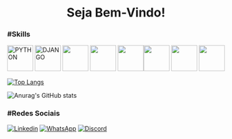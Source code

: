 <h1 align="center">Seja Bem-Vindo!</h1>


<h3>#Skills</h3>

<img src="https://cdn.jsdelivr.net/gh/devicons/devicon/icons/python/python-original.svg" width="60" heigth="40" alt="PYTHON" />   <img src="https://cdn.jsdelivr.net/gh/devicons/devicon/icons/django/django-plain.svg" width="60" heigth="40" alt="DJANGO"/>   <img src="https://cdn.jsdelivr.net/gh/devicons/devicon/icons/javascript/javascript-original.svg" width="60" heigth="40" />   <img src="https://cdn.jsdelivr.net/gh/devicons/devicon/icons/mysql/mysql-original.svg" width="60" heigth="40" />   <img src="https://cdn.jsdelivr.net/gh/devicons/devicon/icons/postgresql/postgresql-original.svg" width="60" heigth="40"><img src="https://cdn.jsdelivr.net/gh/devicons/devicon/icons/html5/html5-original.svg" width="60" heigth="40" />   <img src="https://cdn.jsdelivr.net/gh/devicons/devicon/icons/css3/css3-original.svg" width="60" heigth="40"/>   <img src="https://cdn.jsdelivr.net/gh/devicons/devicon/icons/docker/docker-original.svg" width="60" heigth="40"/>

<p float>
 
[![Top Langs](https://github-readme-stats.vercel.app/api/top-langs/?username=pedro-hnrq&layout=compact&cons=true&theme=highcontrast)](https://github.com/anuraghazra/github-readme-stats)
 
 ![Anurag's GitHub stats](https://github-readme-stats.vercel.app/api?username=pedro-hnrq&count_private=true&show_icons=true&&theme=highcontrast)
 
</p>
 

  <h3>#Redes Sociais</h3>
 
 [![Linkedin](https://img.shields.io/badge/LinkedIn-0077B5?style=for-the-badge&logo=linkedin&logoColor=white)](https://linkedin.com/in/pedro-feitosa-7214201ba)
 [![WhatsApp](https://img.shields.io/badge/WhatsApp-25D366?style=for-the-badge&logo=whatsapp&logoColor=white)](https://wa.link/plwma6)
 [![Discord](https://img.shields.io/badge/Discord-5865F2?style=for-the-badge&logo=discord&logoColor=white)](https://discordapp.com/users/753958694210764871)
 

 

  
 
 
          
          
          
          
          
          
